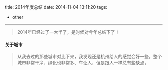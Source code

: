 title: 2014年度总结
date: 2014-11-04 13:11:20
tags:
- other

---

> 2014年已经过了一大半了，是时候对今年总结下了！

<!-- more -->

#### 关于城市

> 从我去过的那些城市对比下来，我发现还是杭州给人的感觉会好一些。整个城市非常干净、绿化也非常多、车让人，但是跟人一样总有些缺点，
